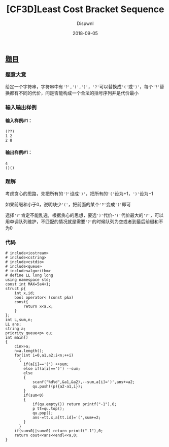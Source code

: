 ﻿---
layout:     post
title:      "[CF3D]Least Cost Bracket Sequence"
date:       2018-09-05
author:     "Dispwnl"
header-img: "img/used/35746.jpg"
catalog: true
tags:
    - 贪心
    - 单调队列
---
## [题目](http://codeforces.com/problemset/problem/3/D)
### 题意大意
给定一个字符串，字符串中有<code>'?','(',')'</code>，<code>'?'</code>可以替换成<code>'('</code>或<code>')'</code>，每个<code>'?'</code>替换都有不同的代价，问是否能构成一个合法的括号序列并是代价最小

### 输入输出样例
#### 输入样例#1： 
```
(??)
1 2
2 8
```
#### 输出样例#1： 
```
4
()()
```
### 题解
考虑贪心的思路，先把所有的<code>'?'</code>设成<code>')'</code>，把所有的<code>'('</code>设为$+1$，<code>')'</code>设为$-1$

如果前缀和小于0，说明缺少<code>'('</code>，把前面的某个<code>'?'</code>变成<code>'('</code>即可

选择<code>'?'</code>肯定不能乱选，根据贪心的思想，要选<code>')'</code>代价-<code>'('</code>代价最大的<code>'?'</code>，可以用单调队列维护，不匹配的情况就是需要<code>'?'</code>的时候队列为空或者到最后前缀和不为0

### 代码
```
# include<iostream>
# include<cstring>
# include<cstdio>
# include<queue>
# include<algorithm>
# define LL long long
using namespace std;
const int MAX=5e4+1;
struct p{
	int x,id;
	bool operator< (const p&a)
	const{
		return x<a.x;
	}
};
int L,sum,n;
LL ans;
string a;
priority_queue<p> qu;
int main()
{
	cin>>a;
	n=a.length();
	for(int i=0,a1,a2;i<n;++i)
	  {
	  	if(a[i]=='(') ++sum;
	  	else if(a[i]==')') --sum;
	  	else
	  	{
	  		scanf("%d%d",&a1,&a2),--sum,a[i]=')',ans+=a2;
	  		qu.push((p){a2-a1,i});
		}
		if(sum<0)
		{
			if(qu.empty()) return printf("-1"),0;
			p tt=qu.top();
			qu.pop();
			ans-=tt.x,a[tt.id]='(',sum+=2;
		}
	  }
	if(sum<0||sum>0) return printf("-1"),0;
	return cout<<ans<<endl<<a,0;
}
```

